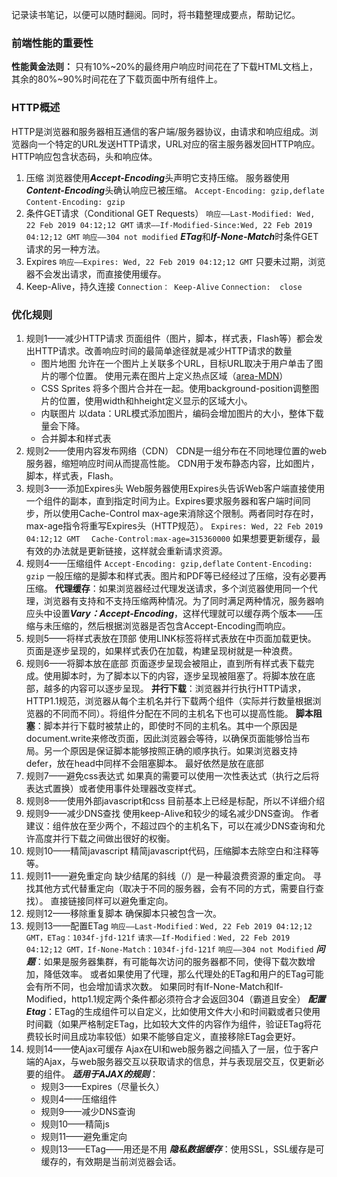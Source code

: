 记录读书笔记，以便可以随时翻阅。同时，将书籍整理成要点，帮助记忆。

### 前端性能的重要性
**性能黄金法则：** 只有10%~20%的最终用户响应时间花在了下载HTML文档上，其余的80%~90%时间花在了下载页面中所有组件上。
### HTTP概述
HTTP是浏览器和服务器相互通信的客户端/服务器协议，由请求和响应组成。浏览器向一个特定的URL发送HTTP请求，URL对应的宿主服务器发回HTTP响应。
HTTP响应包含状态码，头和响应体。
1. 压缩
浏览器使用***Accept-Encoding***头声明它支持压缩。
服务器使用***Content-Encoding***头确认响应已被压缩。
`Accept-Encoding: gzip,deflate`
`Content-Encoding: gzip`
2. 条件GET请求（Conditional GET Requests）
`响应——Last-Modified: Wed, 22 Feb 2019 04:12;12 GMT`
`请求——If-Modified-Since:Wed, 22 Feb 2019 04:12;12 GMT`
`响应——304 not modified`
***ETag***和***If-None-Match***时条件GET请求的另一种方法。
3. Expires
`响应——Expires: Wed, 22 Feb 2019 04:12;12 GMT` 
只要未过期，浏览器不会发出请求，而直接使用缓存。
4. Keep-Alive，持久连接
`Connection： Keep-Alive`
`Connection:  close`
### 优化规则
1. 规则1——减少HTTP请求
页面组件（图片，脚本，样式表，Flash等）都会发出HTTP请求。改善响应时间的最简单途径就是减少HTTP请求的数量
    - 图片地图
允许在一个图片上关联多个URL，目标URL取决于用户单击了图片的哪个位置。
使用<area>元素在图片上定义热点区域（[area-MDN](https://developer.mozilla.org/zh-CN/docs/Web/HTML/Element/area)）
    - CSS Sprites
将多个图片合并在一起。使用background-position调整图片的位置，使用width和hheight定义显示的区域大小。
    - 内联图片
以data：URL模式添加图片，编码会增加图片的大小，整体下载量会下降。
    - 合并脚本和样式表
2. 规则2——使用内容发布网络（CDN）
CDN是一组分布在不同地理位置的web服务器，缩短响应时间从而提高性能。
CDN用于发布静态内容，比如图片，脚本，样式表，Flash。
3. 规则3——添加Expires头
Web服务器使用Expires头告诉Web客户端直接使用一个组件的副本，直到指定时间为止。Expires要求服务器和客户端时间同步，所以使用Cache-Control max-age来消除这个限制。两者同时存在时，max-age指令将重写Expires头（HTTP规范）。
`Expires: Wed, 22 Feb 2019 04:12;12 GMT  `
 `Cache-Control:max-age=315360000`
如果想要更新缓存，最有效的办法就是更新链接，这样就会重新请求资源。
4.  规则4——压缩组件
`Accept-Encoding: gzip,deflate`
`Content-Encoding: gzip`
一般压缩的是脚本和样式表。图片和PDF等已经经过了压缩，没有必要再压缩。
**代理缓存**：如果浏览器经过代理发送请求，多个浏览器使用同一个代理，浏览器有支持和不支持压缩两种情况。为了同时满足两种情况，服务器响应头中设置***Vary：Accept-Encoding***，这样代理就可以缓存两个版本——压缩与未压缩的，然后根据浏览器是否包含Accept-Encoding而响应。
5.  规则5——将样式表放在顶部
使用LINK标签将样式表放在<head>中页面加载更快。
页面是逐步呈现的，如果样式表仍在加载，构建呈现树就是一种浪费。
6. 规则6——将脚本放在底部
页面逐步呈现会被阻止，直到所有样式表下载完成。使用脚本时，为了脚本以下的内容，逐步呈现被阻塞了。将脚本放在底部，越多的内容可以逐步呈现。
**并行下载**：浏览器并行执行HTTP请求，HTTP1.1规范，浏览器从每个主机名并行下载两个组件（实际并行数量根据浏览器的不同而不同）。将组件分配在不同的主机名下也可以提高性能。
**脚本阻塞**：脚本并行下载时被禁止的，即使时不同的主机名。其中一个原因是document.write来修改页面，因此浏览器会等待，以确保页面能够恰当布局。另一个原因是保证脚本能够按照正确的顺序执行。如果浏览器支持defer，放在head中同样不会阻塞脚本。
最好依然是放在底部
7. 规则7——避免css表达式
如果真的需要可以使用一次性表达式（执行之后将表达式置换）或者使用事件处理器改变样式。
8. 规则8——使用外部javascript和css
目前基本上已经是标配，所以不详细介绍
9. 规则9——减少DNS查找
使用keep-Alive和较少的域名减少DNS查询。
作者建议：组件放在至少两个，不超过四个的主机名下，可以在减少DNS查询和允许高度并行下载之间做出很好的权衡。
10. 规则10——精简javascript
精简javascript代码，压缩脚本去除空白和注释等等。
11. 规则11——避免重定向
缺少结尾的斜线（/）是一种最浪费资源的重定向。
寻找其他方式代替重定向（取决于不同的服务器，会有不同的方式，需要自行查找）。
直接链接同样可以避免重定向。
12. 规则12——移除重复脚本
确保脚本只被包含一次。
13. 规则13——配置ETag
`响应——Last-Modified：Wed, 22 Feb 2019 04:12;12 GMT，ETag：1034f-jfd-121f`
`请求——If-Modified：Wed, 22 Feb 2019 04:12;12 GMT，If-None-Match：1034f-jfd-121f`
`响应——304 not Modified`
***问题***：如果是服务器集群，有可能每次访问的服务器都不同，使得下载次数增加，降低效率。
或者如果使用了代理，那么代理处的ETag和用户的ETag可能会有所不同，也会增加请求次数。
如果同时有If-None-Match和If-Modified，http1.1规定两个条件都必须符合才会返回304（霸道且安全）
***配置Etag***：ETag的生成组件可以自定义，比如使用文件大小和时间戳或者只使用时间戳（如果严格制定ETag，比如较大文件的内容作为组件，验证ETag将花费较长时间且成功率较低）如果不能够自定义，直接移除ETag会更好。
14. 规则14——使Ajax可缓存
Ajax在UI和web服务器之间插入了一层，位于客户端的Ajax，与web服务器交互以获取请求的信息，并与表现层交互，仅更新必要的组件。
***适用于AJAX的规则***：
    - 规则3——Expires（尽量长久）
    - 规则4——压缩组件
    - 规则9——减少DNS查询
    - 规则10——精简js
    - 规则11——避免重定向
    - 规则13——ETag——用还是不用
***隐私数据缓存***：使用SSL，SSL缓存是可缓存的，有效期是当前浏览器会话。
